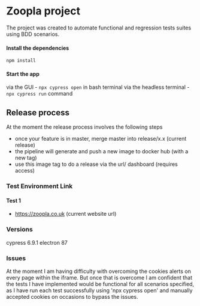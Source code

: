 # Zoopla project

The project was created to automate functional and regression tests suites using BDD scenarios.

#### Install the dependencies

    npm install

#### Start the app

   via the GUI -  `npx cypress open` in bash terminal
   via the headless terminal - `npx cypress run` command

## Release process

At the moment the release process involves the following steps

- once your feature is in master, merge master into release/x.x (current release)
- the pipeline will generate and push a new image to docker hub (with a new tag)
- use this image tag to do a release via the url/ dashboard (requires access)
### Test Environment Link

#### Test 1

- https://zoopla.co.uk (current website url)

### Versions

cypress 6.9.1
electron 87

### Issues

At the moment I am having difficulty with overcoming the cookies alerts on every page within the iframe. But once that is overcome I am confident that the tests I have implemented would be functional for all scenarios specified, as I have run each test successfully using 'npx cypress open' and manually accepted cookies on occasions to bypass the issues.  


